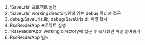 1. 'SaveUrls' 프로젝트 실행
2. 'SaveUrls' working directory안에 있는 debug 폴더에 접근
3. debug/SaveUrls.lib, debug/SaveUrls.dll 파일 복사
4. RssReaderApp 프로젝트 실행
5. 'RssReaderApp' working directory에 접근 후 복사했던 파일 붙여넣기
6. RssReaderApp 빌드

